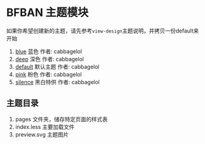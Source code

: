 # BFBAN 主题模块

如果你希望创建新的主题，请先参考`view-design`主题说明，并拷贝一份default来开始

1. [blue](/blue) 蓝色 作者: cabbagelol
2. [deep](/deep) 深色 作者: cabbagelol
3. [default](/default) 默认主题 作者: cabbagelol
4. [pink](/pink) 粉色 作者: cabbagelol
5. [silence](/silence) 黑白特供 作者: cabbagelol

## 主题目录
1. pages 文件夹，储存特定页面的样式表
2. index.less 主要加载文件
3. preview.svg 主题图片
